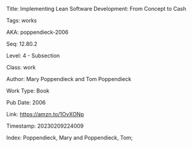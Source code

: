 Title:  Implementing Lean Software Development: From Concept to Cash

Tags:   works

AKA:    poppendieck-2006

Seq:    12.80.2

Level:  4 - Subsection

Class:  work

Author: Mary Poppendieck and Tom Poppendieck

Work Type: Book

Pub Date: 2006

Link:   https://amzn.to/1OvXONp

Timestamp: 20230209224009

Index:  Poppendieck, Mary and Poppendieck, Tom; 
